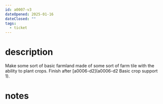 ```yaml
---
id: a0007-v3
dateOpened: 2025-01-16
dateClosed: ""
tags:
  - ticket
---
```

# description
Make some sort of basic farmland made of some sort of farm tile with the ability to plant crops. Finish after [a0006-d2](a0006-d2 Basic crop support 1). 
# notes

